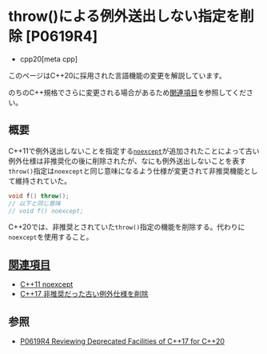# throw()による例外送出しない指定を削除 [P0619R4]
* cpp20[meta cpp]

<!-- start lang caution -->

このページはC++20に採用された言語機能の変更を解説しています。

のちのC++規格でさらに変更される場合があるため[関連項目](#relative-page)を参照してください。

<!-- last lang caution -->

## 概要
C++11で例外送出しないことを指定する[`noexcept`](/lang/cpp11/noexcept.md)が追加されたことによって古い例外仕様は非推奨化の後に削除されたが、なにも例外送出しないことを表す`throw()`指定は`noexcept`と同じ意味になるよう仕様が変更されて非推奨機能として維持されていた。

```cpp
void f() throw();
// 以下と同じ意味
// void f() noexcept;
```

C++20では、非推奨とされていた`throw()`指定の機能を削除する。代わりに`noexcept`を使用すること。


## <a id="relative-page" href="#relative-page">関連項目</a>
- [C++11 noexcept](/lang/cpp11/noexcept.md)
- [C++17 非推奨だった古い例外仕様を削除](/lang/cpp17/remove_deprecated_exception_specifications.md)


## 参照
- [P0619R4 Reviewing Deprecated Facilities of C++17 for C++20](http://www.open-std.org/jtc1/sc22/wg21/docs/papers/2018/p0619r4.html)
